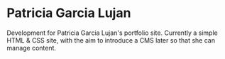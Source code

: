 # Patricia Garcia Lujan

Development for Patricia Garcia Lujan's portfolio site.
Currently a simple HTML & CSS site, with the aim to introduce a CMS later so that she can manage content.
